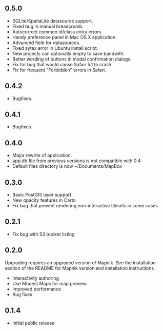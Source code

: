 0.5.0
-----
- SQLite/SpatiaLite datasource support.
- Fixed bug in manual breadcrumb.
- Autocorrect common id/class entry errors.
- Handy preference panel in Mac OS X application.
- Advanced field for datasources.
- Fixed sytax error in Ubuntu install script.
- New projects can optionally empty to save bandwith.
- Better wording of buttons in modal confirmation dialogs.
- Fix for bug that would cause Safari 5.1 to crash.
- Fix for frequent "Forbidden" errors in Safari.


0.4.2
-------------
- Bugfixes.


0.4.1
-------------
- Bugfixes.


0.4.0
-----
- Major rewrite of application.
- app.db file from previous versions is not compatible with 0.4
- Default files directory is now ~/Documents/MapBox


0.3.0
-----
- Basic PostGIS layer support
- New opacity features in Carto
- Fix bug that prevent rendering non-interactive tilesets in some cases


0.2.1
-----
- Fix bug with S3 bucket listing


0.2.0
-----
Upgrading requires an upgraded version of Mapnik. See the installation section
of the README for Mapnik version and installation instructions.

- Interactivity authoring
- Use Modest Maps for map preview
- Improved performance
- Bug fixes


0.1.4
-----
- Initial public release
